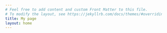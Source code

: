 ```yaml
---
# Feel free to add content and custom Front Matter to this file.
# To modify the layout, see https://jekyllrb.com/docs/themes/#overriding-theme-defaults
title: My page
layout: home
---
```

